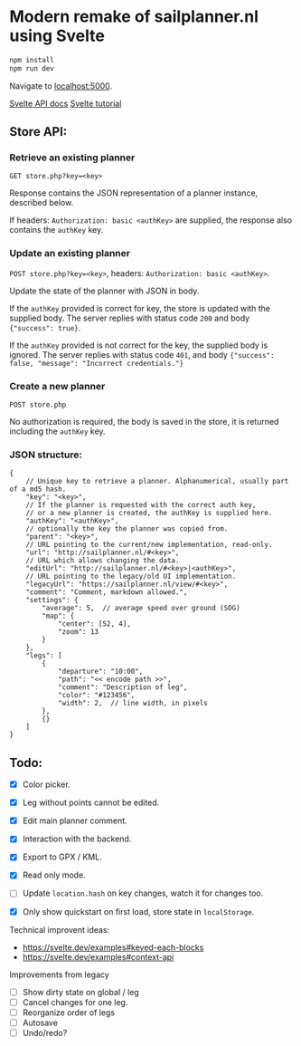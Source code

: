 # Modern remake of sailplanner.nl using Svelte

```bash
npm install
npm run dev
```

Navigate to [localhost:5000](http://localhost:5000).

[Svelte API docs](https://svelte.dev/docs#script)
[Svelte tutorial](https://svelte.dev/tutorial/basics)


## Store API:

### Retrieve an existing planner

`GET store.php?key=<key>`

Response contains the JSON representation of a planner instance, described below.

If headers: `Authorization: basic <authKey>` are supplied, the response also contains the `authKey` key.

### Update an existing planner

`POST store.php?key=<key>`, headers: `Authorization: basic <authKey>`.

Update the state of the planner with JSON in body.

If the `authKey` provided is correct for key, the store is updated with the supplied body.
The server replies with status code `200` and body `{"success": true}`.

If the `authKey` provided is not correct for the key, the supplied body is ignored.
The server replies with status code `401`, and body `{"success": false, "message": "Incorrect credentials."}`

### Create a new planner

`POST store.php`

No authorization is required, the body is saved in the store, it is returned including the `authKey` key.

### JSON structure:
```
{
    // Unique key to retrieve a planner. Alphanumerical, usually part of a md5 hash.
    "key": "<key>",
    // If the planner is requested with the correct auth key,
    // or a new planner is created, the authKey is supplied here.
    "authKey": "<authKey>",
    // optionally the key the planner was copied from.
    "parent": "<key>",
    // URL pointing to the current/new implementation, read-only.
    "url": "http://sailplanner.nl/#<key>",
    // URL which allows changing the data.
    "editUrl": "http://sailplanner.nl/#<key>|<authKey>",
    // URL pointing to the legacy/old UI implementation.
    "legacyUrl": "https://sailplanner.nl/view/#<key>",
    "comment": "Comment, markdown allowed.",
    "settings": {
        "average": 5,  // average speed over ground (SOG)
        "map": {
            "center": [52, 4],
            "zoom": 13
        }
    },
    "legs": [
        {
            "departure": "10:00",
            "path": "<< encode path >>",
            "comment": "Description of leg",
            "color": "#123456",
            "width": 2,  // line width, in pixels
        },
        {}
    ]
}
```

## Todo:
 - [x] Color picker.
 - [x] Leg without points cannot be edited.
 - [x] Edit main planner comment.
 - [x] Interaction with the backend.
 - [x] Export to GPX / KML.
 - [x] Read only mode.
 - [ ] Update `location.hash` on key changes, watch it for changes too.
 - [x] Only show quickstart on first load, store state in `localStorage`.


Technical improvent ideas:

- https://svelte.dev/examples#keyed-each-blocks
- https://svelte.dev/examples#context-api

Improvements from legacy
 - [ ] Show dirty state on global / leg
 - [ ] Cancel changes for one leg.
 - [ ] Reorganize order of legs
 - [ ] Autosave
 - [ ] Undo/redo?
